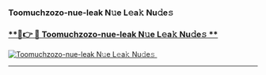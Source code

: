 ### Toomuchzozo-nue-leak N𝚞e L𝚎a𝚔 Nu𝚍e𝚜   

### [ **🔗👉 🔴 Toomuchzozo-nue-leak N𝚞e L𝚎a𝚔 Nu𝚍e𝚜 **](https://taap.it/xNRuk4)  

[![Toomuchzozo-nue-leak N𝚞e L𝚎a𝚔 Nu𝚍e𝚜 ](https://i.imgur.com/0qMVB7G.gif)](https://taap.it/xNRuk4)  

___  
